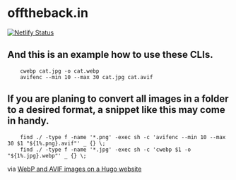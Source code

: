 # offtheback.in
[![Netlify Status](https://api.netlify.com/api/v1/badges/dd1d86c5-dc6f-4890-a14c-337abaf099e0/deploy-status)](https://app.netlify.com/sites/off-the-back/deploys)

## And this is an example how to use these CLIs.
        cwebp cat.jpg -o cat.webp
        avifenc --min 10 --max 30 cat.jpg cat.avif

## If you are planing to convert all images in a folder to a desired format, a snippet like this may come in handy.
        find ./ -type f -name '*.png' -exec sh -c 'avifenc --min 10 --max 30 $1 "${1%.png}.avif"' _ {} \;  
        find ./ -type f -name '*.jpg' -exec sh -c 'cwebp $1 -o "${1%.jpg}.webp"' _ {} \;  

via [WebP and AVIF images on a Hugo website](https://pawelgrzybek.com/webp-and-avif-images-on-a-hugo-website/)
